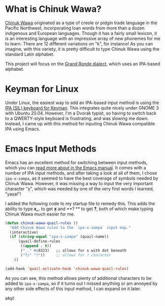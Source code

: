 # What is Chinuk Wawa?

[Chinuk Wawa](https://en.wikipedia.org/wiki/Chinook_Jargon) originated as a type of creole or pidgin trade language in the Pacific Northwest,
incorporating loan words from more than a dozen indigenous and European languages. Though it has a
fairly small lexicon, it is an interesting language with an impressive array of new phonemes for me to
learn. There are 12 different variations on "k", for instance! As you can imagine, with this
variety, it is pretty difficult to type Chinuk Wawa using the standard
Latin alphabet.

This project will focus on the [Grand Ronde dialect](https://www.grandronde.org/services/education/chinuk-wawa-education-program/), which uses an IPA-based alphabet.

# Keyman for Linux

Under Linux, the easiest way to add an IPA-based input method is using the [IPA (SIL) keyboard for
Keyman](https://keyman.com/keyboards/sil_ipa). This integrates quite nicely under GNOME 3 with Ubuntu 20.04. However, I'm a Dvorak typist,
so having to switch back to a QWERTY-style keyboard is frustrating, and was slowing me
down. Instead, I came up with this method for inputing Chinuk Wawa compatible IPA using Emacs.

# Emacs Input Methods

Emacs has an excellent method for switching between input methods, which you can [read more about
in the Emacs manual](https://www.gnu.org/software/emacs/manual/html_node/emacs/Select-Input-Method.html). It comes with a number of IPA input methods, and after taking a look at all
of them, I chose `ipa-x-sampa`, as it seemed to have the best coverage of symbols needed by
Chinuk Wawa. However, it was missing a way to input the very important character "x̣", which was
needed by one of the very first words I learned, "yax̣al"!

I added the following code to my startup file to remedy this. This adds the ability to type **x\_.**
to get **x̣** and **? ** to get **?**, both of which make typing Chinuk Wawa *much* easier for me.

```lisp
(defun chinuk-wawa-quail-rules ()
  "Add Chinuk Wawa rules to the `ipa-x-sampa` input map."
  (interactive)
  (if (string-equal "ipa-x-sampa" (quail-name))
      (quail-define-rules
       ((append . t))
       ("_." #x0323)   ;; allows for x with dot beneath
       ("?/" "?"))     ;; allows for ? character 
    ))

(add-hook 'quail-activate-hook 'chinuk-wawa-quail-rules)
```

As you can see, this method allows plenty of additional characters to be added to `ipa-x-sampa`,
so if it turns out I missed anything or am annoyed by any other side effects of this input
method, I can expand on it later.

aɬqi!

